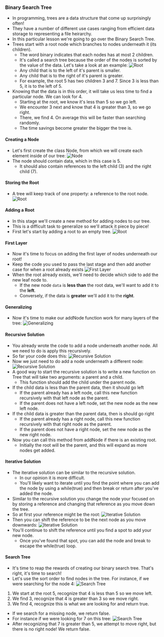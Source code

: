 ### Binary Search Tree
- In programming, trees are a data structure that come up surprisingly often! 
- They have a number of different use cases ranging from efficient data storage to representing a file heirarchy.
- In this particular lesson we're going to go over the Binary Search Tree. 
- Trees start with a root node which branches to nodes underneath it (its children). 
    - The word binary indicates that each nodes has at most 2 children. 
    - It's called a search tree because the order of the nodes is sorted by the value of the data. Let's take a look at an example:
![Root](https://res.cloudinary.com/divzjiip8/image/upload/v1572547868/Frame_1_49_m4as8k.png)
    - Any child that is to the left of it's parent is smaller. 
    - Any child that is to the right of it's parent is greater. 
    - For example, the root 5 has two children 3 and 7. Since 3 is less than 5, it is to the left of 5.
- Knowing that the data is in this order, it will take us less time to find a particular node. We can look for 4. 
    - Starting at the root, we know it's less than 5 so we go left. 
    - We encounter 3 next and know that 4 is greater than 3, so we go right. 
    - There, we find 4. On average this will be faster than searching randomly. 
    - The time savings become greater the bigger the tree is.

#### Creating a Node
- Let's first create the class Node, from which we will create each element inside of our tree:
![Node](https://res.cloudinary.com/divzjiip8/image/upload/v1572548951/Frame_1_50_wiuxcn.png)
- The node should contain data, which in this case is 5.
    - It should also contain references to the left child (3) and the right child (7).

#### Storing the Root
- A tree will keep track of one property: a reference to the root node.
![Root](https://res.cloudinary.com/divzjiip8/image/upload/v1572549482/Frame_1_51_x1l4si.png)

#### Adding a Root
- In this stage we'll create a new method for adding nodes to our tree.
- This is a difficult task to generalize so we'll attack it piece by piece!
- First let's start by adding a root to an empty tree.
![Root](https://res.cloudinary.com/divzjiip8/image/upload/v1572549735/Frame_1_52_gqn5ik.png)

#### First Layer
- Now it's time to focus on adding the first layer of nodes underneath our root!
- Keep the code you used to pass the last stage and then add another case for when a root already exists
![First Layer](https://res.cloudinary.com/divzjiip8/image/upload/v1572550307/Frame_1_53_vgill7.png)
- When the root already exists, we'll need to decide which side to add the new leaf node to.
    - If the new node ``data`` is **less than** the root data, we'll want to add it to the **left**.
    - Conversely, if the data is **greater** we'll add it to the **right**.

#### Generalizing
- Now it's time to make our addNode function work for many layers of the tree:
![Generalizing](https://res.cloudinary.com/divzjiip8/image/upload/v1572550789/Frame_1_54_ec9o91.png)


#### Recursive Solution
- You already wrote the code to add a node underneath another node. All we need to do is apply this recursively.
- So far your code does this:
![Recursive Solution](https://res.cloudinary.com/divzjiip8/image/upload/v1572551256/Frame_1_55_yonmzv.png)
- Now we just need to do add a node underneath a different node:
![Recursive Solution](https://res.cloudinary.com/divzjiip8/image/upload/v1572551335/Frame_1_56_hlicqo.png)
- A good way to start the recursive solution is to write a new function on Tree that will take two arguments: a parent and a child.
    - This function should add the child under the parent node.
- If the child data is less than the parent data, then it should go left
    - If the parent already has a left node, call this new function recursively with that left node as the parent.
    - If the parent does not have a left node, set the new node as the new left node.
- If the child data is greater than the parent data, then is should go right
    - If the parent already has a right node, call this new function recursively with that right node as the parent.
    - If the parent does not have a right node, set the new node as the new right node.
- Now you can call this method from addNode if there is an existing root.
    - Initially the root will be the parent, and this will expand as more nodes get added.

#### Iterative Solution
- The iterative solution can be similar to the recursive solution.
    - In our opinion it is more difficult.
    - You'll likely want to iterate until you find the point where you can add the node by using a while(true) and then break or return after you've added the node.
- Similar to the recursive solution you change the node your focused on by storing a reference and changing that reference as you move down the tree.
- So at first your reference might be the root:
![Iterative Solution](https://res.cloudinary.com/divzjiip8/image/upload/v1572551256/Frame_1_55_yonmzv.png)
- Then you can shift the reference to be the next node as you move downwards:
![Iterative Solution](https://res.cloudinary.com/divzjiip8/image/upload/v1572551335/Frame_1_56_hlicqo.png)
- You'll continue to shift the reference until you find a spot to add your new node.
    - Once you've found that spot, you can add the node and break to escape the while(true) loop.

#### Search Tree
- It's time to reap the rewards of creating our binary search tree. That's right, it's time to search!
- Let's use the sort order to find nodes in the tree. For instance, if we were searching for the node 4:
![Search Tree](https://res.cloudinary.com/divzjiip8/image/upload/v1572552613/Frame_1_57_k9ywj1.png)
1. We start at the root 5, recognize that 4 is less than 5 so we move left.
2. We find 3, recognize that 4 is greater than 3 so we move right.
3. We find 4, recognize this is what we are looking for and return true.
- If we search for a missing node, we return false.
- For instance if we were looking for 7 on this tree:
![Search Tree](https://res.cloudinary.com/divzjiip8/image/upload/v1572552993/Frame_1_59_gara4d.png)
- After recognizing that 7 is greater than 5, we attempt to move right, but there is no right node! We return false.
